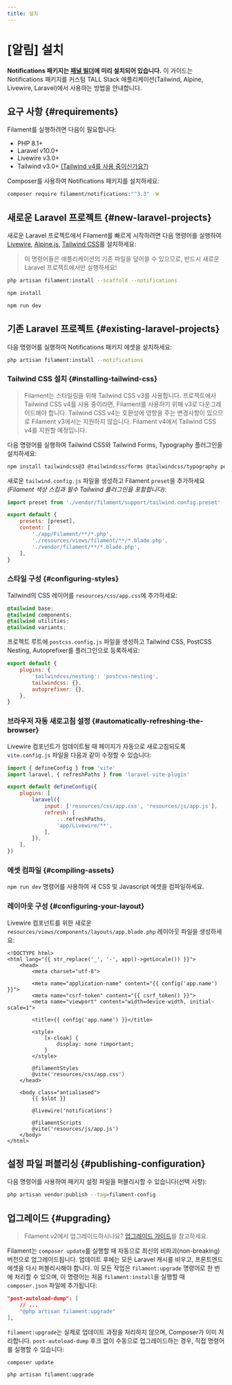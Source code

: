 ```yaml
---
title: 설치
---
```

# [알림] 설치
**Notifications 패키지는 [패널 빌더](/filament/3.x/panels/getting-started)에 미리 설치되어 있습니다.** 이 가이드는 Notifications 패키지를 커스텀 TALL Stack 애플리케이션(Tailwind, Alpine, Livewire, Laravel)에서 사용하는 방법을 안내합니다.

## 요구 사항 {#requirements}

Filament를 실행하려면 다음이 필요합니다:

- PHP 8.1+
- Laravel v10.0+
- Livewire v3.0+
- Tailwind v3.0+ [(Tailwind v4를 사용 중이신가요?)](#installing-tailwind-css)

Composer를 사용하여 Notifications 패키지를 설치하세요:

```bash
composer require filament/notifications:"^3.3" -W
```

## 새로운 Laravel 프로젝트 {#new-laravel-projects}

새로운 Laravel 프로젝트에서 Filament를 빠르게 시작하려면 다음 명령어를 실행하여 [Livewire](https://livewire.laravel.com), [Alpine.js](https://alpinejs.dev), [Tailwind CSS](https://tailwindcss.com)를 설치하세요:

> 이 명령어들은 애플리케이션의 기존 파일을 덮어쓸 수 있으므로, 반드시 새로운 Laravel 프로젝트에서만 실행하세요!

```bash
php artisan filament:install --scaffold --notifications

npm install

npm run dev
```

## 기존 Laravel 프로젝트 {#existing-laravel-projects}

다음 명령어를 실행하여 Notifications 패키지 에셋을 설치하세요:

```bash
php artisan filament:install --notifications
```

### Tailwind CSS 설치 {#installing-tailwind-css}

> Filament는 스타일링을 위해 Tailwind CSS v3를 사용합니다. 프로젝트에서 Tailwind CSS v4를 사용 중이라면, Filament를 사용하기 위해 v3로 다운그레이드해야 합니다. Tailwind CSS v4는 호환성에 영향을 주는 변경사항이 있으므로 Filament v3에서는 지원하지 않습니다. Filament v4에서 Tailwind CSS v4를 지원할 예정입니다.

다음 명령어를 실행하여 Tailwind CSS와 Tailwind Forms, Typography 플러그인을 설치하세요:

```bash
npm install tailwindcss@3 @tailwindcss/forms @tailwindcss/typography postcss postcss-nesting autoprefixer --save-dev
```

새로운 `tailwind.config.js` 파일을 생성하고 Filament `preset`을 추가하세요 *(Filament 색상 스킴과 필수 Tailwind 플러그인을 포함합니다)*:

```js
import preset from './vendor/filament/support/tailwind.config.preset'

export default {
    presets: [preset],
    content: [
        './app/Filament/**/*.php',
        './resources/views/filament/**/*.blade.php',
        './vendor/filament/**/*.blade.php',
    ],
}
```

### 스타일 구성 {#configuring-styles}

Tailwind의 CSS 레이어를 `resources/css/app.css`에 추가하세요:

```css
@tailwind base;
@tailwind components;
@tailwind utilities;
@tailwind variants;
```

프로젝트 루트에 `postcss.config.js` 파일을 생성하고 Tailwind CSS, PostCSS Nesting, Autoprefixer를 플러그인으로 등록하세요:

```js
export default {
    plugins: {
        'tailwindcss/nesting': 'postcss-nesting',
        tailwindcss: {},
        autoprefixer: {},
    },
}
```

### 브라우저 자동 새로고침 설정 {#automatically-refreshing-the-browser}
Livewire 컴포넌트가 업데이트될 때 페이지가 자동으로 새로고침되도록 `vite.config.js` 파일을 다음과 같이 수정할 수 있습니다:

```js
import { defineConfig } from 'vite'
import laravel, { refreshPaths } from 'laravel-vite-plugin'

export default defineConfig({
    plugins: [
        laravel({
            input: ['resources/css/app.css', 'resources/js/app.js'],
            refresh: [
                ...refreshPaths,
                'app/Livewire/**',
            ],
        }),
    ],
})
```

### 에셋 컴파일 {#compiling-assets}

`npm run dev` 명령어를 사용하여 새 CSS 및 Javascript 에셋을 컴파일하세요.

### 레이아웃 구성 {#configuring-your-layout}

Livewire 컴포넌트를 위한 새로운 `resources/views/components/layouts/app.blade.php` 레이아웃 파일을 생성하세요:

```blade
<!DOCTYPE html>
<html lang="{{ str_replace('_', '-', app()->getLocale()) }}">
    <head>
        <meta charset="utf-8">

        <meta name="application-name" content="{{ config('app.name') }}">
        <meta name="csrf-token" content="{{ csrf_token() }}">
        <meta name="viewport" content="width=device-width, initial-scale=1">

        <title>{{ config('app.name') }}</title>

        <style>
            [x-cloak] {
                display: none !important;
            }
        </style>

        @filamentStyles
        @vite('resources/css/app.css')
    </head>

    <body class="antialiased">
        {{ $slot }}

        @livewire('notifications')

        @filamentScripts
        @vite('resources/js/app.js')
    </body>
</html>
```

## 설정 파일 퍼블리싱 {#publishing-configuration}

다음 명령어를 사용하여 패키지 설정 파일을 퍼블리시할 수 있습니다(선택 사항):

```bash
php artisan vendor:publish --tag=filament-config
```

## 업그레이드 {#upgrading}

> Filament v2에서 업그레이드하시나요? [업그레이드 가이드](https://filamentphp.com/docs/3.x/notifications/upgrade-guide)를 참고하세요.

Filament는 `composer update`를 실행할 때 자동으로 최신의 비파괴(non-breaking) 버전으로 업그레이드됩니다. 업데이트 후에는 모든 Laravel 캐시를 비우고, 프론트엔드 에셋을 다시 퍼블리시해야 합니다. 이 모든 작업은 `filament:upgrade` 명령어로 한 번에 처리할 수 있으며, 이 명령어는 처음 `filament:install`을 실행할 때 `composer.json` 파일에 추가됩니다:

```json
"post-autoload-dump": [
    // ...
    "@php artisan filament:upgrade"
],
```

`filament:upgrade`는 실제로 업데이트 과정을 처리하지 않으며, Composer가 이미 처리합니다. `post-autoload-dump` 후크 없이 수동으로 업그레이드하는 경우, 직접 명령어를 실행할 수 있습니다:

```bash
composer update

php artisan filament:upgrade
```
